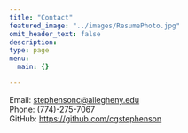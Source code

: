 ```yaml
---
title: "Contact"
featured_image: "../images/ResumePhoto.jpg"
omit_header_text: false
description:
type: page
menu:
  main: {}

---
```

Email: stephensonc@allegheny.edu<br>
Phone: (774)-275-7067<br>
GitHub: https://github.com/cgstephenson
